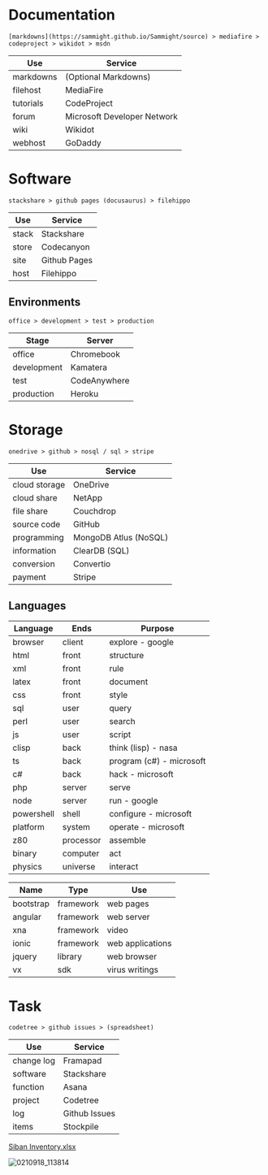 # Documentation

`[markdowns](https://sammight.github.io/Sammight/source) > mediafire > codeproject > wikidot > msdn`

Use           | Service
--------------|-------------
markdowns     | (Optional Markdowns)
filehost      | MediaFire
tutorials     | CodeProject
forum         | Microsoft Developer Network
wiki          | Wikidot
webhost       | GoDaddy

# Software

`stackshare > github pages (docusaurus) > filehippo`

Use   | Service
------|-------------
stack | Stackshare
store | Codecanyon
site  | Github Pages
host  | Filehippo

## Environments 

`office > development > test > production`

Stage       | Server
------------|-------------
office      | Chromebook
development | Kamatera
test        | CodeAnywhere
production  | Heroku

# Storage

`onedrive > github > nosql / sql > stripe`

Use           | Service
--------------|-----------
cloud storage | OneDrive
cloud share   | NetApp
file share    | Couchdrop
source code   | GitHub
programming   | MongoDB Atlus (NoSQL)
information   | ClearDB (SQL)
conversion    | Convertio
payment       | Stripe

## Languages

Language   | Ends      | Purpose
-----------|-----------|----------
browser    | client    | explore - google
html       | front     | structure
xml        | front     | rule
latex      | front     | document
css        | front     | style
sql        | user      | query
perl       | user      | search
js         | user      | script
clisp      | back      | think (lisp) - nasa
ts         | back      | program (c#) - microsoft
c#         | back      | hack - microsoft
php        | server    | serve
node       | server    | run - google
powershell | shell     | configure - microsoft
platform   | system    | operate - microsoft
z80        | processor | assemble
binary     | computer  | act
physics    | universe  | interact

Name       | Type      | Use
-----------|-----------|-----------------
bootstrap  | framework | web pages
angular    | framework | web server
xna        | framework | video
ionic      | framework | web applications
jquery     | library   | web browser
vx         | sdk       | virus writings

# Task

`codetree > github issues > (spreadsheet)`

Use        | Service
-----------|--------------
change log | Framapad 
software   | Stackshare
function   | Asana
project    | Codetree
log        | Github Issues
items      | Stockpile

[Siban Inventory.xlsx](https://github.com/Sammight/Sammight/files/7348613/Siban.Inventory.xlsx)

![0210918_113814](https://user-images.githubusercontent.com/58202540/133896183-ef512fca-c334-4f8b-9903-2830f34c30af.jpg)
